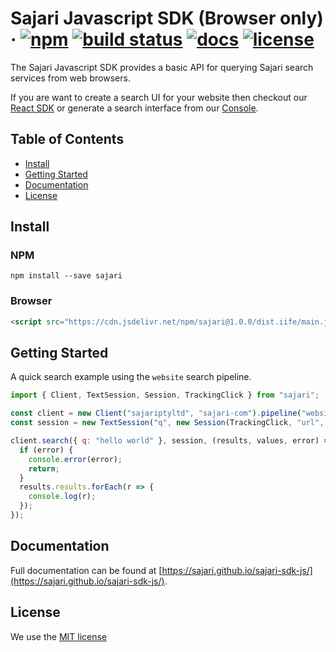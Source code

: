 # Sajari Javascript SDK (Browser only) &middot; [![npm](https://img.shields.io/npm/v/sajari.svg?style=flat-square)](https://www.npmjs.com/package/sajari) [![build status](https://travis-ci.org/sajari/sajari-sdk-js.svg?branch=master)](https://travis-ci.org/sajari/sajari-sdk-js) [![docs](https://sajari.github.io/sajari-sdk-js/badge.svg)](https://sajari.github.io/sajari-sdk-js/) [![license](http://img.shields.io/badge/license-MIT-green.svg?style=flat-square)](./LICENSE)

The Sajari Javascript SDK provides a basic API for querying Sajari search services from web browsers.

If you are want to create a search UI for your website then checkout our [React SDK](https://www.github.com/sajari/sajari-sdk-react) or generate a search interface from our [Console](https://www.sajari.com/console).

## Table of Contents

* [Install](#intall)
* [Getting Started](#getting-started)
* [Documentation](#documentation)
* [License](#license)

## Install

### NPM

```
npm install --save sajari
```

### Browser

```html
<script src="https://cdn.jsdelivr.net/npm/sajari@1.0.0/dist.iife/main.js"></script>
```

## Getting Started

A quick search example using the `website` search pipeline.

```javascript
import { Client, TextSession, Session, TrackingClick } from "sajari";

const client = new Client("sajariptyltd", "sajari-com").pipeline("website");
const session = new TextSession("q", new Session(TrackingClick, "url", {}));

client.search({ q: "hello world" }, session, (results, values, error) => {
  if (error) {
    console.error(error);
    return;
  }
  results.results.forEach(r => {
    console.log(r);
  });
});
```

## Documentation

Full documentation can be found at [https://sajari.github.io/sajari-sdk-js/](https://sajari.github.io/sajari-sdk-js/).

## License

We use the [MIT license](./LICENSE)
